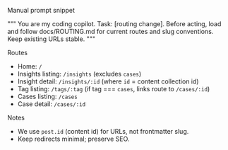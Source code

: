Manual prompt snippet

"""
You are my coding copilot. Task: [routing change].
Before acting, load and follow docs/ROUTING.md for current routes and slug conventions. Keep existing URLs stable.
"""

Routes
- Home: `/`
- Insights listing: `/insights` (excludes `cases`)
- Insight detail: `/insights/:id` (where `id` = content collection id)
- Tag listing: `/tags/:tag` (if tag === `cases`, links route to `/cases/:id`)
- Cases listing: `/cases`
- Case detail: `/cases/:id`

Notes
- We use `post.id` (content id) for URLs, not frontmatter slug.
- Keep redirects minimal; preserve SEO.

